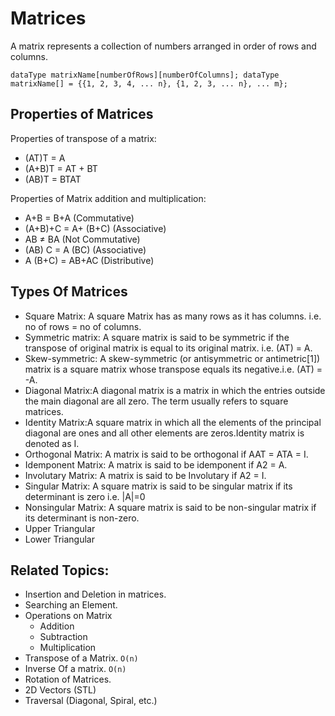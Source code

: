 # Matrices
A matrix represents a collection of numbers arranged in order of rows and columns. 

``
dataType matrixName[numberOfRows][numberOfColumns];
dataType matrixName[] = {{1, 2, 3, 4, ... n}, {1, 2, 3, ... n}, ... m};
``

## Properties of Matrices

Properties of transpose of a matrix:
- (AT)T = A
- (A+B)T = AT + BT
- (AB)T = BTAT

Properties of Matrix addition and multiplication:
- A+B = B+A (Commutative)
- (A+B)+C = A+ (B+C) (Associative)
- AB ≠ BA (Not Commutative)
- (AB) C = A (BC) (Associative)
- A (B+C) = AB+AC (Distributive)

## Types Of Matrices
- Square Matrix: A square Matrix has as many rows as it has columns. i.e. no of rows = no of columns.
- Symmetric matrix: A square matrix is said to be symmetric if the transpose of original matrix is equal to its original matrix. i.e. (AT) = A.
- Skew-symmetric: A skew-symmetric (or antisymmetric or antimetric[1]) matrix is a square matrix whose transpose equals its negative.i.e. (AT) = -A.
- Diagonal Matrix:A diagonal matrix is a matrix in which the entries outside the main diagonal are all zero. The term usually refers to square matrices.
- Identity Matrix:A square matrix in which all the elements of the principal diagonal are ones and all other elements are zeros.Identity matrix is denoted as I.
- Orthogonal Matrix: A matrix is said to be orthogonal if AAT = ATA = I.
- Idemponent Matrix: A matrix is said to be idemponent if A2 = A.
- Involutary Matrix: A matrix is said to be Involutary if A2 = I.
- Singular Matrix: A square matrix is said to be singular matrix if its determinant is zero i.e. |A|=0
- Nonsingular Matrix: A square matrix is said to be non-singular matrix if its determinant is non-zero.
- Upper Triangular
- Lower Triangular

## Related Topics:
- Insertion and Deletion in matrices. 
- Searching an Element.
- Operations on Matrix
    - Addition
    - Subtraction
    - Multiplication
- Transpose of a Matrix. ``O(n)``
- Inverse Of a matrix. ``O(n)``
- Rotation of Matrices.
- 2D Vectors (STL)
- Traversal (Diagonal, Spiral, etc.)